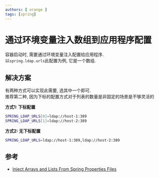 ```yaml
---
authors: [ orange ]
tags: [spring]
---
```


# 通过环境变量注入数组到应用程序配置

容器启动时, 需要通过环境变量注入配置给应用程序.<br/>
以`spring.ldap.urls`此配置为例, 它是一个数组.

<!--truncate-->

## 解决方案

有两种方式可以实现此需要, 选其中一个即可.<br/>
推荐第二种, 因为下标的配置方式对于列表的数量是非固定的场景是不够灵活的

**方式1: 下标配置**

```bash
SPRING_LDAP_URLS[0]=ldap://host-1:389
SPRING_LDAP_URLS[1]=ldap://host-2:389
```

**方式2: 无下标配置**

```bash
SPRING_LDAP_URLS=ldap://host-1:389,ldap://host-2:389
```

## 参考

- [Inject Arrays and Lists From Spring Properties Files](https://www.baeldung.com/spring-inject-arrays-lists#reading-properties-programmatically)